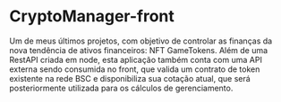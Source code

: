 # CryptoManager-front
Um de meus últimos projetos, com objetivo de controlar as finanças da nova tendência de ativos financeiros: NFT GameTokens. Além de uma RestAPI criada em node, esta aplicação também conta com uma API externa sendo consumida no front, que valida um contrato de token existente na rede BSC e disponibiliza sua cotação atual, que será posteriormente utilizada para os cálculos de gerenciamento.
